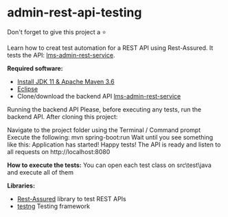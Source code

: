 # admin-rest-api-testing

Don't forget to give this project a ⭐

Learn how to creat test automation for a REST API using Rest-Assured. It tests the API: [lms-admin-rest-service](https://github.com/ponmalarselvi/lms-admin-rest-service).

**Required software:**

* [Install JDK 11 & Apache Maven 3.6](https://anote.dev/install-jdk-11-apache-maven-3-6/)
* [Eclipse](https://www.guru99.com/install-eclipse-java.html)
* Clone/download the backend API [lms-admin-rest-service](https://github.com/ponmalarselvi/lms-admin-rest-service)

Running the backend API
Please, before executing any tests, run the backend API. After cloning this project:

Navigate to the project folder using the Terminal / Command prompt
Execute the following: mvn spring-boot:run
Wait until you see something like this: Application has started! Happy tests!
The API is ready and listen to all requests on http://localhost:8080

**How to execute the tests:**
You can open each test class on src\test\java and execute all of them

**Libraries:**
* [Rest-Assured](https://rest-assured.io/) library to test REST APIs
* [testng](https://testng.org/doc/) Testing framework
